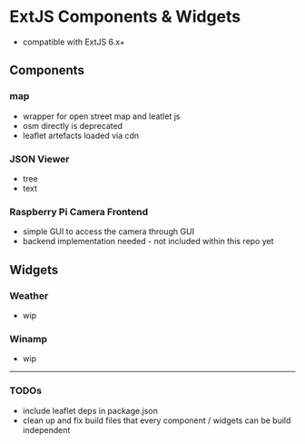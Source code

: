 # ExtJS Components & Widgets

* compatible with ExtJS 6.x+

## Components

### map

* wrapper for open street map and leatlet js
* osm directly is deprecated
* leaflet artefacts loaded via cdn

### JSON Viewer

* tree
* text

### Raspberry Pi Camera Frontend

* simple GUI to access the camera through GUI
* backend implementation needed - not included within this repo yet

## Widgets

### Weather

* wip

### Winamp

* wip

---

### TODOs

* include leaflet deps in package.json
* clean up and fix build files that every component / widgets can be build independent